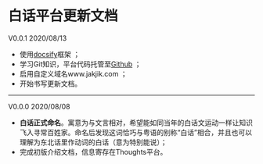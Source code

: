 # 白话平台更新文档

V0.0.1 2020/08/13

* 使用[docsify](https://docsify.js.org/#/zh-cn/?id=docsify)框架 ；
* 学习Git知识，平台代码托管至[Github](https://github.com/Wilson999/Baihua) ；
* 启用自定义域名www.jakjik.com ；
* 开始书写更新文档。

*****

V0.0.0	2020/08/08

* **白话正式命名**。寓意为与文言相对，希望能如同当年的白话文运动一样让知识飞入寻常百姓家。命名后发现这词恰巧与粤语的别称“白话”相合，并且也可以理解为东北话里作动词的白话（意为特别能说）；
* 完成初版介绍文档，信息寄存在Thoughts平台。